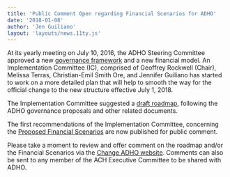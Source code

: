 ```yaml
---
title: 'Public Comment Open regarding Financial Scenarios for ADHO'
date: '2018-01-08'
author: 'Jen Guiliano'
layout: 'layouts/news.11ty.js'
---
```

At its yearly meeting on July 10, 2016, the ADHO Steering Committee approved a new [governance framework](http://www.adho.org/administration/steering/adho-governance-proposals) and a new financial model. An Implementation Committee (IC), comprised of Geoffrey Rockwell (Chair), Melissa Terras, Christian-Emil Smith Ore, and Jennifer Guiliano has started to work on a more detailed plan that will help to smooth the way for the official change to the new structure effective July 1, 2018.

The Implementation Committee suggested a [draft roadmap](http://change.adho.org/implementation-committee-roadmap/), following the ADHO governance proposals and other related documents.

The first recommendations of the Implementation Committee, concerning the [Proposed Financial Scenarios](http://change.adho.org/proposed-financial-scenarios/) are now published for public comment.

Please take a moment to review and offer comment on the roadmap and/or the Financial Scenarios via the [Change ADHO website](http://change.adho.org/). Comments can also be sent to any member of the ACH Executive Committee to be shared with ADHO.

